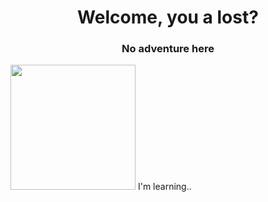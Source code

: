 <h1 align="center">Welcome, you a lost?</h1>
<h3 align="center">No adventure here</h3>

<img width="200px" src="https://github.com/beatrysmendes/beatrysmendes/assets/84046912/863d38a6-fb84-414b-a136-737ce0ba9802"/>
I'm learning..
